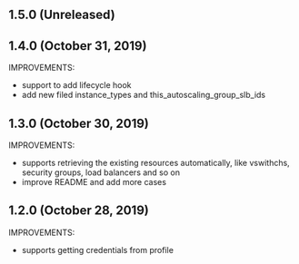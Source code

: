 ## 1.5.0 (Unreleased)
## 1.4.0 (October 31, 2019)

IMPROVEMENTS:

- support to add lifecycle hook
- add new filed instance_types and this_autoscaling_group_slb_ids

## 1.3.0 (October 30, 2019)

IMPROVEMENTS:

- supports retrieving the existing resources automatically, like vswithchs, security groups, load balancers and so on
- improve README and add more cases

## 1.2.0 (October 28, 2019)

IMPROVEMENTS:

- supports getting credentials from profile


